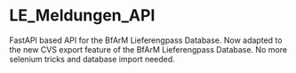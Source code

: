 # LE_Meldungen_API
FastAPI based API for the BfArM Lieferengpass Database. Now adapted to the new CVS export feature of the BfArM Lieferengpass Database. No more selenium tricks and database import needed.

